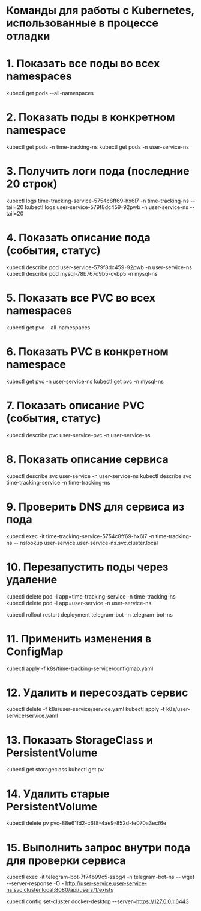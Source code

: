 

# Команды для работы с Kubernetes, использованные в процессе отладки

# 1. Показать все поды во всех namespaces
kubectl get pods --all-namespaces

# 2. Показать поды в конкретном namespace
kubectl get pods -n time-tracking-ns
kubectl get pods -n user-service-ns

# 3. Получить логи пода (последние 20 строк)
kubectl logs time-tracking-service-5754c8ff69-hx6l7 -n time-tracking-ns --tail=20
kubectl logs user-service-579f8dc459-92pwb -n user-service-ns --tail=20

# 4. Показать описание пода (события, статус)
kubectl describe pod user-service-579f8dc459-92pwb -n user-service-ns
kubectl describe pod mysql-78b767d9b5-cvbp5 -n mysql-ns

# 5. Показать все PVC во всех namespaces
kubectl get pvc --all-namespaces

# 6. Показать PVC в конкретном namespace
kubectl get pvc -n user-service-ns
kubectl get pvc -n mysql-ns

# 7. Показать описание PVC (события, статус)
kubectl describe pvc user-service-pvc -n user-service-ns

# 8. Показать описание сервиса
kubectl describe svc user-service -n user-service-ns
kubectl describe svc time-tracking-service -n time-tracking-ns

# 9. Проверить DNS для сервиса из пода
kubectl exec -it time-tracking-service-5754c8ff69-hx6l7 -n time-tracking-ns -- nslookup user-service.user-service-ns.svc.cluster.local

# 10. Перезапустить поды через удаление
kubectl delete pod -l app=time-tracking-service -n time-tracking-ns
kubectl delete pod -l app=user-service -n user-service-ns

kubectl rollout restart deployment telegram-bot -n telegram-bot-ns


# 11. Применить изменения в ConfigMap
kubectl apply -f k8s/time-tracking-service/configmap.yaml

# 12. Удалить и пересоздать сервис
kubectl delete -f k8s/user-service/service.yaml
kubectl apply -f k8s/user-service/service.yaml

# 13. Показать StorageClass и PersistentVolume
kubectl get storageclass
kubectl get pv

# 14. Удалить старые PersistentVolume
kubectl delete pv pvc-88e61fd2-c6f8-4ae9-852d-fe070a3ecf6e

# 15. Выполнить запрос внутри пода для проверки сервиса
kubectl exec -it telegram-bot-7f74b99c5-zsbg4 -n telegram-bot-ns -- wget --server-response -O - http://user-service.user-service-ns.svc.cluster.local:8080/api/users/1/exists

kubectl config set-cluster docker-desktop --server=https://127.0.0.1:6443
